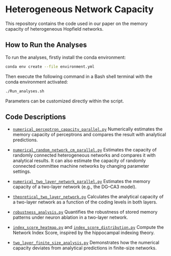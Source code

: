 
# Heterogeneous Network Capacity

This repository contains the code used in our paper on the memory capacity of heterogeneous Hopfield networks.

## How to Run the Analyses

To run the analyses, firstly install the conda environment:

```bash
conda env create --file environment.yml
````

Then execute the following command in a Bash shell terminal with the conda environment activated:

```bash
./Run_analyses.sh
````

Parameters can be customized directly within the script.

## Code Descriptions

* [`numerical_perceptron_capacity_parallel.py`](./numerical_perceptron_capacity_parallel.py)
  Numerically estimates the memory capacity of perceptrons and compares the result with analytical predictions.

* [`numerical_random_network_cm_parallel.py`](./numerical_random_network_cm_parallel.py)
  Estimates the capacity of randomly connected heterogeneous networks and compares it with analytical results.
  It can also estimate the capacity of randomly connected committee machine networks by changing parameter settings.

* [`numerical_two_layer_network_parallel.py`](./numerical_two_layer_network_parallel.py)
  Estimates the memory capacity of a two-layer network (e.g., the DG–CA3 model).

* [`theoretical_two_layer_network.py`](./theoretical_two_layer_network.py)
  Calculates the analytical capacity of a two-layer network as a function of the coding levels in both layers.

* [`robustness_analysis.py`](./robustness_analysis.py)
  Quantifies the robustness of stored memory patterns under neuron ablation in a two-layer network.

* [`index_score_heatmap.py`](./index_score_heatmap.py) and [`index_score_distribution.py`](./index_score_distribution.py)
  Compute the Network Index Score, inspired by the hippocampal indexing theory.

* [`two_layer_finite_size_analysis.py`](./two_layer_finite_size_analysis.py)
  Demonstrates how the numerical capacity deviates from analytical predictions in finite-size networks.


